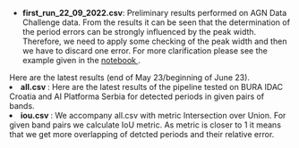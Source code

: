 <ul>
<li> 
 
<b> first_run_22_09_2022.csv</b>: Preliminary results performed on AGN Data Challenge data. From the results it can be seen that the determination of the period errors can be strongly influenced by the peak width. Therefore, we need to apply some checking of the peak width and then we have to discard one error. For more clarification please see the example given in the <a href="https://github.com/LSST-sersag/periodicities/blob/main/agc_dc_results/AGN_DC_example.ipynb"> notebook </a>.
</li>
</ul>
Here are the latest results (end of May 23/beginning of June 23).
<li>
 <b> all.csv </b>: Here are the latest results of the pipeline tested on BURA IDAC Croatia and AI Platforma Serbia for detected periods in given pairs of bands.
 </li>
 </ul>
 <li>
<b> iou.csv </b>: We accompany all.csv with metric Intersection over Union. For given band pairs we calculate IoU metric. As metric is closer to 1 it means that we get more overlapping of detcted periods and their relative error. 
 </li>
  </ul>

